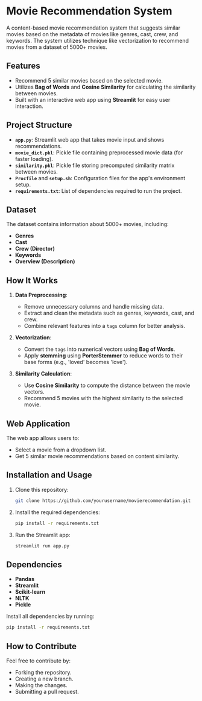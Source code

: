 # Movie Recommendation System 

A content-based movie recommendation system that suggests similar movies based on the metadata of movies like genres, cast, crew, and keywords. The system utilizes technique like vectorization to recommend movies from a dataset of 5000+ movies.

## Features
- Recommend 5 similar movies based on the selected movie.
- Utilizes **Bag of Words** and **Cosine Similarity** for calculating the similarity between movies.
- Built with an interactive web app using **Streamlit** for easy user interaction.

## Project Structure
- **`app.py`**: Streamlit web app that takes movie input and shows recommendations.
- **`movie_dict.pkl`**: Pickle file containing preprocessed movie data (for faster loading).
- **`similarity.pkl`**: Pickle file storing precomputed similarity matrix between movies.
- **`Procfile`** and **`setup.sh`**: Configuration files for the app's environment setup.
- **`requirements.txt`**: List of dependencies required to run the project.

## Dataset
The dataset contains information about 5000+ movies, including:
- **Genres**
- **Cast**
- **Crew (Director)**
- **Keywords**
- **Overview (Description)**

## How It Works
1. **Data Preprocessing**:
    - Remove unnecessary columns and handle missing data.
    - Extract and clean the metadata such as genres, keywords, cast, and crew.
    - Combine relevant features into a `tags` column for better analysis.
    
2. **Vectorization**:
    - Convert the `tags` into numerical vectors using **Bag of Words**.
    - Apply **stemming** using **PorterStemmer** to reduce words to their base forms (e.g., 'loved' becomes 'love').
    
3. **Similarity Calculation**:
    - Use **Cosine Similarity** to compute the distance between the movie vectors.
    - Recommend 5 movies with the highest similarity to the selected movie.

## Web Application
The web app allows users to:
- Select a movie from a dropdown list.
- Get 5 similar movie recommendations based on content similarity.

## Installation and Usage
1. Clone this repository:
   ```bash
   git clone https://github.com/yourusername/movierecommendation.git
   ```
2. Install the required dependencies:
   ```bash
   pip install -r requirements.txt
   ```
3. Run the Streamlit app:
   ```bash
   streamlit run app.py
   ```

## Dependencies
- **Pandas**
- **Streamlit**
- **Scikit-learn**
- **NLTK**
- **Pickle**

Install all dependencies by running:
```bash
pip install -r requirements.txt
```

## How to Contribute
Feel free to contribute by:
- Forking the repository.
- Creating a new branch.
- Making the changes.
- Submitting a pull request.

